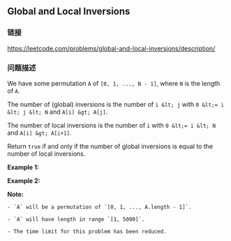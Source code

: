 ## Global and Local Inversions  
### 链接  
https://leetcode.com/problems/global-and-local-inversions/description/  
### 问题描述
We have some permutation `A` of `[0, 1, ..., N - 1]`, where `N` is the length of `A`.

The number of (global) inversions is the number of `i &lt; j` with `0 &lt;= i &lt; j &lt; N` and `A[i] &gt; A[j]`.

The number of local inversions is the number of `i` with `0 &lt;= i &lt; N` and `A[i] &gt; A[i+1]`.

Return `true`&nbsp;if and only if the number of global inversions is equal to the number of local inversions.

**Example 1:**

**Example 2:**

**Note:**

	- `A` will be a permutation of `[0, 1, ..., A.length - 1]`.
	- `A` will have length in range `[1, 5000]`.
	- The time limit for this problem has been reduced.
